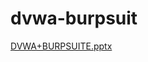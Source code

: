 # dvwa-burpsuit
[DVWA+BURPSUITE.pptx](https://github.com/user-attachments/files/20587399/DVWA%2BBURPSUITE.pptx)
